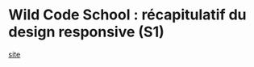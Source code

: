 # Wild Code School : récapitulatif du design responsive (S1)
[site](https://sohetma.github.io/projet1_WCS/)
